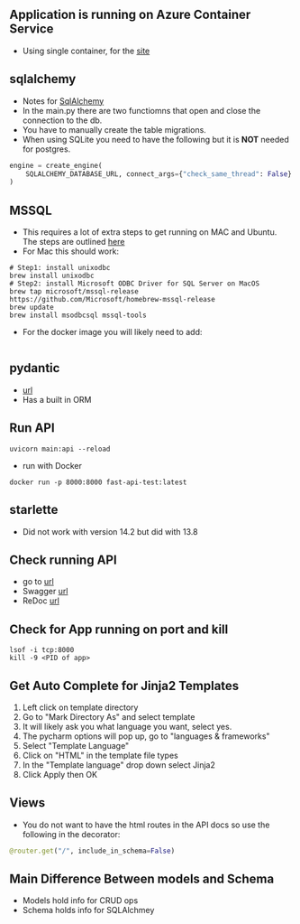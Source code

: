 ## Application is running on Azure Container Service
- Using single container, for the [site](https://wa-fastapidev.azurewebsites.net/)
## sqlalchemy
- Notes for [SqlAlchemy](https://www.sqlalchemy.org)
- In the main.py there are two functiomns that open and close the connection to the db.
- You have to manually create the table migrations.
- When using SQLite you need to have the following but it is __NOT__ needed for postgres.
```python
engine = create_engine(
    SQLALCHEMY_DATABASE_URL, connect_args={"check_same_thread": False}
)
```
## MSSQL
- This requires a lot of extra steps to get running on MAC and Ubuntu.  The steps are outlined [here](https://stackoverflow.com/questions/44527452/cant-open-lib-odbc-driver-13-for-sql-server-sym-linking-issue)
- For Mac this should work:
```shell script
# Step1: install unixodbc 
brew install unixodbc
# Step2: install Microsoft ODBC Driver for SQL Server on MacOS
brew tap microsoft/mssql-release https://github.com/Microsoft/homebrew-mssql-release
brew update
brew install msodbcsql mssql-tools
```
- For the docker image you will likely need to add:
```dockerfile

```
## pydantic
- [url](https://pydantic-docs.helpmanual.io)
- Has a built in ORM
## Run API
```shell script
uvicorn main:api --reload
```
- run with Docker
```shell script
docker run -p 8000:8000 fast-api-test:latest
```
## starlette
- Did not work with version 14.2 but did with 13.8
## Check running API
- go to [url](http://127.0.0.1:8000/items/5?q=somequery)
- Swagger [url](http://127.0.0.1:8000/docs)
- ReDoc [url](http://127.0.0.1:8000/redoc)
## Check for App running on port and kill
```shell script
lsof -i tcp:8000 
kill -9 <PID of app>
```
## Get Auto Complete for Jinja2 Templates
1. Left click on template directory
2. Go to "Mark Directory As" and select template
3. It will likely ask you what language you want, select yes.
4. The pycharm options will pop up, go to "languages & frameworks"
5. Select "Template Language"
6. Click on "HTML" in the template file types
7. In the "Template language" drop down select Jinja2
8. Click Apply then OK
## Views
- You do not want to have the html routes in the API docs so use the following in the decorator:
```python
@router.get("/", include_in_schema=False)
```
## Main Difference Between models and Schema
- Models hold info for CRUD ops
- Schema holds info for SQLAlchmey